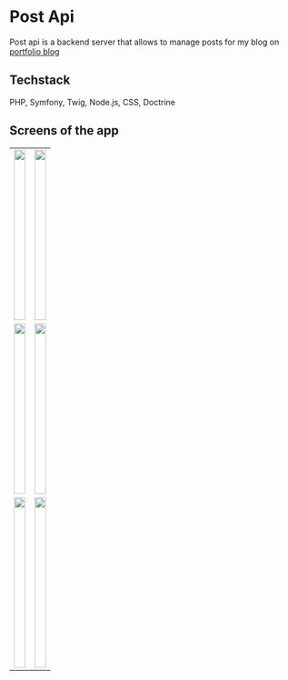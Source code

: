 # Post Api

Post api is a backend server that allows to manage posts for my blog on [portfolio blog](https://www.sinicalukasz-it.pl/blog)

## Techstack

PHP, Symfony, Twig, Node.js, CSS, Doctrine  

## Screens of the app

<table width="100%">
  <tr>
    <td width="50%"><img src="https://github.com/user-attachments/assets/9e5fe4c9-79b0-4dc5-be5a-6f3f57881bac" style="width: 100%; height: 300px;"></td>
    <td width="50%"><img src="https://github.com/user-attachments/assets/b73e019a-42a1-404a-847d-ce29d9db0f26" style="width: 100%; height: 300px;"></td>
  </tr>
  <tr>
    <td><img src="https://github.com/user-attachments/assets/0fab6efb-ef1a-415b-b75e-b5392b32d0af" style="width: 100%; height: 300px;"></td>
    <td><img src="https://github.com/user-attachments/assets/2c4522b0-e31f-4e55-98a8-0c838f7bbefb" style="width: 100%; height: 300px;"></td>
  </tr>
  <tr>
    <td><img src="https://github.com/user-attachments/assets/7add5697-c3e2-4c4a-9f77-a10b6a1cfa17" style="width: 100%; height: 300px;"></td>
    <td><img src="https://github.com/user-attachments/assets/805f9630-28a5-467e-bf07-8058335044bc" style="width: 100%; height: 300px;"></td>
  </tr>
</table>
